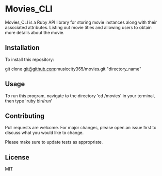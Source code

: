 # Movies_CLI

Movies_CLI is a Ruby API library for storing movie instances along with their associated attributes. Listing out movie titles and allowing users to obtain more details about the movie. 

## Installation

To install this repository:

git clone git@github.com:musiccity365/movies.git "directory_name"

## Usage

To run this program, navigate to the directory 'cd /movies' in your terminal, then type 'ruby bin/run'

## Contributing

Pull requests are welcome. For major changes, please open an issue first to discuss what you would like to change.

Please make sure to update tests as appropriate.

## License

[MIT](https://choosealicense.com/licenses/mit/)
